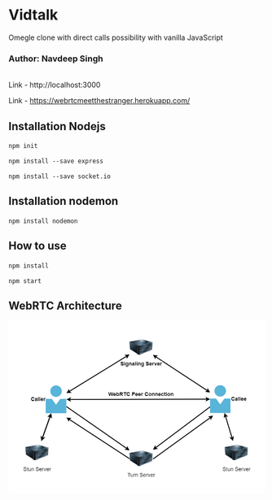 # Vidtalk
 Omegle clone with direct calls possibility with vanilla JavaScript

 ### Author: Navdeep Singh
\
Link - http://localhost:3000

Link - https://webrtcmeetthestranger.herokuapp.com/

## Installation Nodejs

```
npm init
```

```
npm install --save express
```

```
npm install --save socket.io
```

## Installation nodemon

```
npm install nodemon
```

## How to use 

```
npm install
```

```
npm start
```

## WebRTC Architecture
![WebRTC Architecture](img/WebRTC-Architecture.png)


